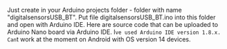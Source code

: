 Just create in your Arduino projects folder - folder with name "digitalsensorsUSB_BT". Put file digitalsensorsUSB_BT.ino into this folder and open with Arduino IDE. 
Here are source code that can be uploaded to Arduino Nano board via Arduino IDE. I`ve used Arduino IDE version 1.8.x. 
Can`t work at the moment on Android with OS version 14 devices.
